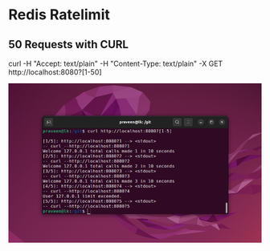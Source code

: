 # Redis Ratelimit

## 50 Requests with CURL

curl -H "Accept: text/plain" -H "Content-Type: text/plain" -X GET http://localhost:8080?[1-50]

![](with-curl.png)


